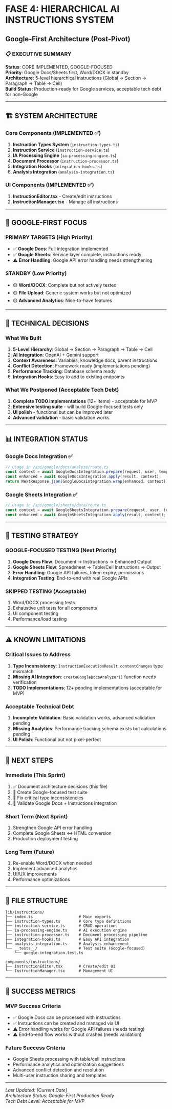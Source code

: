 # FASE 4: HIERARCHICAL AI INSTRUCTIONS SYSTEM
## Google-First Architecture (Post-Pivot)

### 📋 EXECUTIVE SUMMARY

**Status**: CORE IMPLEMENTED, GOOGLE-FOCUSED  
**Priority**: Google Docs/Sheets first, Word/DOCX in standby  
**Architecture**: 5-level hierarchical instructions (Global → Section → Paragraph → Table → Cell)  
**Build Status**: Production-ready for Google services, acceptable tech debt for non-Google

---

## 🏗️ SYSTEM ARCHITECTURE

### Core Components (IMPLEMENTED ✅)
1. **Instruction Types System** (`instruction-types.ts`)
2. **Instruction Service** (`instruction-service.ts`) 
3. **IA Processing Engine** (`ia-processing-engine.ts`)
4. **Document Processor** (`instruction-processor.ts`)
5. **Integration Hooks** (`integration-hooks.ts`)
6. **Analysis Integration** (`analysis-integration.ts`)

### UI Components (IMPLEMENTED ✅)
1. **InstructionEditor.tsx** - Create/edit instructions
2. **InstructionManager.tsx** - Manage all instructions

---

## 🎯 GOOGLE-FIRST FOCUS

### PRIMARY TARGETS (High Priority)
- ✅ **Google Docs**: Full integration implemented
- ✅ **Google Sheets**: Service layer complete, instructions ready
- ⚠️ **Error Handling**: Google API error handling needs strengthening

### STANDBY (Low Priority)
- 🟡 **Word/DOCX**: Complete but not actively tested
- 🟡 **File Upload**: Generic system works but not optimized
- 🟡 **Advanced Analytics**: Nice-to-have features

---

## 🔧 TECHNICAL DECISIONS

### What We Built
1. **5-Level Hierarchy**: Global → Section → Paragraph → Table → Cell
2. **AI Integration**: OpenAI + Gemini support
3. **Context Awareness**: Variables, knowledge docs, parent instructions
4. **Conflict Detection**: Framework ready (implementations pending)
5. **Performance Tracking**: Database schema ready
6. **Integration Hooks**: Easy to add to existing endpoints

### What We Postponed (Acceptable Tech Debt)
1. **Complete TODO implementations** (12+ items) - acceptable for MVP
2. **Extensive testing suite** - will build Google-focused tests only
3. **UI polish** - functional but can be improved later
4. **Advanced validation** - basic validation works

---

## 📊 INTEGRATION STATUS

### Google Docs Integration ✅
```typescript
// Usage in /api/google/docs/analyze/route.ts
const context = await GoogleDocsIntegration.prepare(request, user, templateId);
const enhanced = await GoogleDocsIntegration.apply(result, context);
return NextResponse.json(GoogleDocsIntegration.wrap(enhanced, context));
```

### Google Sheets Integration ✅
```typescript
// Usage in /api/google/sheets/data/route.ts  
const context = await GoogleSheetsIntegration.prepare(request, user, templateId);
const enhanced = await GoogleSheetsIntegration.apply(result, context);
```

---

## 🧪 TESTING STRATEGY

### GOOGLE-FOCUSED TESTING (Next Priority)
1. **Google Docs Flow**: Document → Instructions → Enhanced Output
2. **Google Sheets Flow**: Spreadsheet → Table/Cell Instructions → Output
3. **Error Handling**: Google API failures, token expiry, permissions
4. **Integration Testing**: End-to-end with real Google APIs

### SKIPPED TESTING (Acceptable)
1. Word/DOCX processing tests
2. Exhaustive unit tests for all components
3. UI component testing
4. Performance/load testing

---

## ⚠️ KNOWN LIMITATIONS

### Critical Issues to Address
1. **Type Inconsistency**: `InstructionExecutionResult.contentChanges` type mismatch
2. **Missing AI Integration**: `createGoogleDocsAnalyzer()` function needs verification
3. **TODO Implementations**: 12+ pending implementations (acceptable for MVP)

### Acceptable Technical Debt
1. **Incomplete Validation**: Basic validation works, advanced validation pending
2. **Missing Analytics**: Performance tracking schema exists but calculations pending
3. **UI Polish**: Functional but not pixel-perfect

---

## 🚀 NEXT STEPS

### Immediate (This Sprint)
1. ✅ Document architecture decisions (this file)
2. 🔄 Create Google-focused test suite
3. 🔄 Fix critical type inconsistencies
4. 🔄 Validate Google Docs + Instructions integration

### Short Term (Next Sprint)
1. Strengthen Google API error handling
2. Complete Google Sheets ↔ HTML conversion
3. Production deployment testing

### Long Term (Future)
1. Re-enable Word/DOCX when needed
2. Implement advanced analytics
3. UI/UX improvements
4. Performance optimizations

---

## 📁 FILE STRUCTURE

```
lib/instructions/
├── index.ts                    # Main exports
├── instruction-types.ts        # Core type definitions  
├── instruction-service.ts      # CRUD operations
├── ia-processing-engine.ts     # AI execution engine
├── instruction-processor.ts    # Document processing pipeline
├── integration-hooks.ts        # Easy API integration
├── analysis-integration.ts     # Analysis enhancement
└── __tests__/                  # Test suite (Google-focused)
    └── google-integration.test.ts

components/instructions/
├── InstructionEditor.tsx       # Create/edit UI
└── InstructionManager.tsx      # Management UI
```

---

## 🎯 SUCCESS METRICS

### MVP Success Criteria
- ✅ Google Docs can be processed with instructions
- ✅ Instructions can be created and managed via UI
- ⚠️ Error handling works for Google API failures (needs testing)
- ⚠️ End-to-end flow works without crashes (needs validation)

### Future Success Criteria
- Google Sheets processing with table/cell instructions
- Performance analytics and optimization suggestions
- Advanced conflict detection and resolution
- Multi-user instruction sharing and templates

---

*Last Updated: [Current Date]*  
*Architecture Status: Google-First Production Ready*  
*Tech Debt Level: Acceptable for MVP*